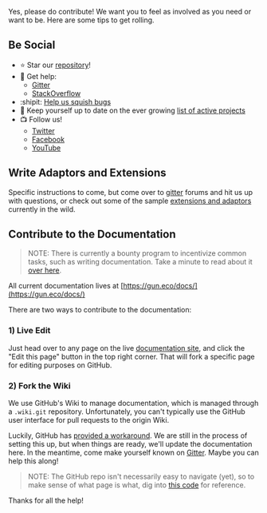 Yes, please do contribute! We want you to feel as involved as you need or want to be. Here are some tips to get rolling.

## Be Social

* :star: Star our [repository](https://github.com/amark/gun)!
* :bee: Get help:
	* [Gitter](https://gitter.im/amark/gun)
	* [StackOverflow](http://stackoverflow.com/questions/tagged/gun)
* :shipit: [Help us squish bugs](https://github.com/amark/gun/issues?q=is%3Aissue+is%3Aopen+sort%3Aupdated-desc)
* :triangular_ruler: Keep yourself up to date on the ever growing [list of active projects](Awesome-GUN#projects)
* :tv: Follow us!
	* [Twitter](https://twitter.com/databasegun)
	* [Facebook](https://www.facebook.com/databasegun)
	* [YouTube](https://www.youtube.com/channel/UCQAtpf-zi9Pp4__2nToOM8g)

## Write Adaptors and Extensions

Specific instructions to come, but come over to [gitter](https://gitter.im/amark/gun) forums and hit us up with questions, or check out some of the sample [extensions and adaptors](Awesome-GUN) currently in the wild.

## Contribute to the Documentation

> NOTE: There is currently a bounty program to incentivize common tasks, such as writing documentation. Take a minute to read about it [over here](Bounty).

All current documentation lives at [https://gun.eco/docs/](https://gun.eco/docs/)

There are two ways to contribute to the documentation:

### 1) Live Edit

Just head over to any page on the live [documentation site](https://gun.eco/docs/), and click the "Edit this page" button in the top right corner. That will fork a specific page for editing purposes on GitHub.

### 2) Fork the Wiki

We use GitHub's Wiki to manage documentation, which is managed through a `.wiki.git` repository. Unfortunately, you can't typically use the GitHub user interface for pull requests to the origin Wiki.

Luckily, GitHub has [provided a workaround](http://www.growingwiththeweb.com/2016/07/enabling-pull-requests-on-github-wikis.html). We are still in the process of setting this up, but when things are ready, we'll update the documentation here. In the meantime, come make yourself known on [Gitter](https://gitter.im/amark/gun). Maybe you can help this along!

<!-- You can now make changes, commit, push, and do pull requests to the Gun GitHub Wiki, just like any other repo. -->

> NOTE: The GitHub repo isn't necessarily easy to navigate (yet), so to make sense of what page is what, dig into [this code](https://github.com/gundb/gun-site/blob/master/docs/navigation.json) for reference.

Thanks for all the help!
